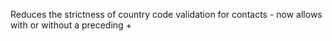Reduces the strictness of country code validation for contacts - now allows with or without a preceding +
